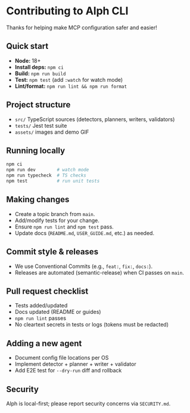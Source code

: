 # Contributing to Alph CLI
Thanks for helping make MCP configuration safer and easier!

## Quick start
- **Node:** 18+  
- **Install deps:** `npm ci`  
- **Build:** `npm run build`  
- **Test:** `npm test` (add `:watch` for watch mode)  
- **Lint/format:** `npm run lint && npm run format`

## Project structure
- `src/` TypeScript sources (detectors, planners, writers, validators)
- `tests/` Jest test suite
- `assets/` images and demo GIF

## Running locally
```bash
npm ci
npm run dev        # watch mode
npm run typecheck  # TS checks
npm test           # run unit tests
```

## Making changes
- Create a topic branch from `main`.
- Add/modify tests for your change.
- Ensure `npm run lint` and `npm test` pass.
- Update docs (`README.md`, `USER_GUIDE.md`, etc.) as needed.

## Commit style & releases
- We use Conventional Commits (e.g., `feat:`, `fix:`, `docs:`).
- Releases are automated (semantic-release) when CI passes on `main`.

## Pull request checklist
- Tests added/updated
- Docs updated (README or guides)
- `npm run lint` passes
- No cleartext secrets in tests or logs (tokens must be redacted)

## Adding a new agent
- Document config file locations per OS
- Implement detector + planner + writer + validator
- Add E2E test for `--dry-run` diff and rollback

## Security
Alph is local-first; please report security concerns via `SECURITY.md`.
